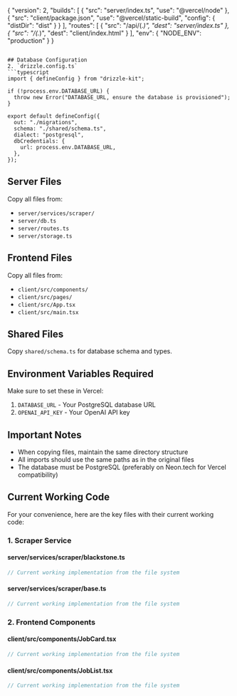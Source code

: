{
  "version": 2,
  "builds": [
    {
      "src": "server/index.ts",
      "use": "@vercel/node"
    },
    {
      "src": "client/package.json",
      "use": "@vercel/static-build",
      "config": { "distDir": "dist" }
    }
  ],
  "routes": [
    {
      "src": "/api/(.*)",
      "dest": "server/index.ts"
    },
    {
      "src": "/(.*)",
      "dest": "client/index.html"
    }
  ],
  "env": {
    "NODE_ENV": "production"
  }
}
```

## Database Configuration
2. `drizzle.config.ts`
```typescript
import { defineConfig } from "drizzle-kit";

if (!process.env.DATABASE_URL) {
  throw new Error("DATABASE_URL, ensure the database is provisioned");
}

export default defineConfig({
  out: "./migrations",
  schema: "./shared/schema.ts",
  dialect: "postgresql",
  dbCredentials: {
    url: process.env.DATABASE_URL,
  },
});
```

## Server Files
Copy all files from:
- `server/services/scraper/`
- `server/db.ts`
- `server/routes.ts`
- `server/storage.ts`

## Frontend Files
Copy all files from:
- `client/src/components/`
- `client/src/pages/`
- `client/src/App.tsx`
- `client/src/main.tsx`

## Shared Files
Copy `shared/schema.ts` for database schema and types.

## Environment Variables Required
Make sure to set these in Vercel:
1. `DATABASE_URL` - Your PostgreSQL database URL
2. `OPENAI_API_KEY` - Your OpenAI API key

## Important Notes
- When copying files, maintain the same directory structure
- All imports should use the same paths as in the original files
- The database must be PostgreSQL (preferably on Neon.tech for Vercel compatibility)

## Current Working Code
For your convenience, here are the key files with their current working code:

### 1. Scraper Service
#### server/services/scraper/blackstone.ts
```typescript
// Current working implementation from the file system
```

#### server/services/scraper/base.ts
```typescript
// Current working implementation from the file system
```

### 2. Frontend Components
#### client/src/components/JobCard.tsx
```typescript
// Current working implementation from the file system
```

#### client/src/components/JobList.tsx
```typescript
// Current working implementation from the file system